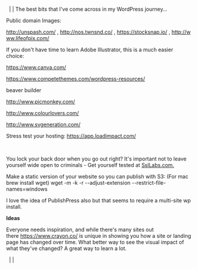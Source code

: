 &nbsp; |
| The best bits that I've come across in my WordPress journey...

Public domain Images:

<a href="http://unspash.com/">http://unspash.com/</a> , <a href="http://nos.twnsnd.co/" target="_blank">http://nos.twnsnd.co/</a> , <a href="https://stocksnap.io/" target="_blank">https://stocksnap.io/</a> , <a href="http://www.lifeofpix.com/" target="_blank">http://www.lifeofpix.com/</a>

If you don't have time to learn Adobe Illustrator, this is a much easier choice:

https://www.canva.com/

https://www.competethemes.com/wordpress-resources/

beaver builder

http://www.picmonkey.com/

http://www.colourlovers.com/

http://www.svgeneration.com/

Stress test your hosting:
https://app.loadimpact.com/

&nbsp;

You lock your back door when you go out right? It's important not to leave yourself wide open to criminals - Get yourself tested at <a href="https://www.ssllabs.com/ssltest/index.html" target="_blank">SslLabs.com.</a>

Make a static version of your website so you can publish with S3:
(For mac brew install wget)
wget -m -k -r --adjust-extension --restrict-file-names=windows

I love the idea of PublishPress also but that seems to require a multi-site wp install.

<strong>Ideas</strong>

Everyone needs inspiration, and while there's many sites out there https://www.crayon.co/ is unique in showing you how a site or landing page has changed over time. What better way to see the visual impact of what they've changed? A great way to learn a lot.

&nbsp; |
|